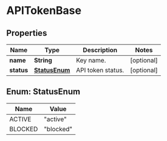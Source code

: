 
# APITokenBase

## Properties
Name | Type | Description | Notes
------------ | ------------- | ------------- | -------------
**name** | **String** | Key name. |  [optional]
**status** | [**StatusEnum**](#StatusEnum) | API token status. |  [optional]


<a name="StatusEnum"></a>
## Enum: StatusEnum
Name | Value
---- | -----
ACTIVE | &quot;active&quot;
BLOCKED | &quot;blocked&quot;



